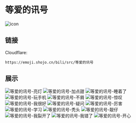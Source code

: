 # 等爱的讯号
![icon](https://emoji.shojo.cn/bili/src/等爱的讯号/icon.png)
## 链接
Cloudflare:
```
https://emoji.shojo.cn/bili/src/等爱的讯号
```
## 展示
![等爱的讯号-亮灯](https://emoji.shojo.cn/bili/src/等爱的讯号/等爱的讯号-亮灯.png)
![等爱的讯号-加点甜](https://emoji.shojo.cn/bili/src/等爱的讯号/等爱的讯号-加点甜.png)
![等爱的讯号-睡着了](https://emoji.shojo.cn/bili/src/等爱的讯号/等爱的讯号-睡着了.png)
![等爱的讯号-玩手机](https://emoji.shojo.cn/bili/src/等爱的讯号/等爱的讯号-玩手机.png)
![等爱的讯号-不屑](https://emoji.shojo.cn/bili/src/等爱的讯号/等爱的讯号-不屑.png)
![等爱的讯号-惊叹](https://emoji.shojo.cn/bili/src/等爱的讯号/等爱的讯号-惊叹.png)
![等爱的讯号-我很好](https://emoji.shojo.cn/bili/src/等爱的讯号/等爱的讯号-我很好.png)
![等爱的讯号-疑问](https://emoji.shojo.cn/bili/src/等爱的讯号/等爱的讯号-疑问.png)
![等爱的讯号-厉害](https://emoji.shojo.cn/bili/src/等爱的讯号/等爱的讯号-厉害.png)
![等爱的讯号-学习](https://emoji.shojo.cn/bili/src/等爱的讯号/等爱的讯号-学习.png)
![等爱的讯号-秃头](https://emoji.shojo.cn/bili/src/等爱的讯号/等爱的讯号-秃头.png)
![等爱的讯号-靓仔](https://emoji.shojo.cn/bili/src/等爱的讯号/等爱的讯号-靓仔.png)
![等爱的讯号-我裂开了](https://emoji.shojo.cn/bili/src/等爱的讯号/等爱的讯号-我裂开了.png)
![等爱的讯号-我错了](https://emoji.shojo.cn/bili/src/等爱的讯号/等爱的讯号-我错了.png)
![等爱的讯号-开心](https://emoji.shojo.cn/bili/src/等爱的讯号/等爱的讯号-开心.png)
